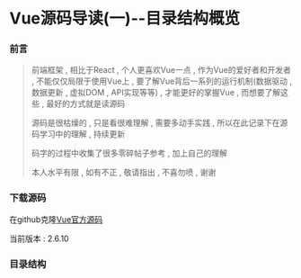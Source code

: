 # Vue源码导读(一)--目录结构概览



### 前言



> 前端框架 , 相比于React , 个人更喜欢Vue一点 ,  作为Vue的爱好者和开发者 , 不能仅仅局限于使用Vue上 , 要了解Vue背后一系列的运行机制(数据驱动 , 数据更新 , 虚拟DOM , API实现等等) , 才能更好的掌握Vue , 而想要了解这些 , 最好的方式就是读源码
>
> 源码是很枯燥的 , 只是看很难理解 , 需要多动手实践 , 所以在此记录下在源码学习中的理解 , 持续更新
>
> 码字的过程中收集了很多零碎帖子参考 , 加上自己的理解
>
> 本人水平有限 , 如有不正 , 敬请指出 , 不喜勿喷 , 谢谢



### 下载源码

在github克隆[Vue官方源码](<https://github.com/vuejs/vue> )

当前版本 : 2.6.10 




### 目录结构

























































